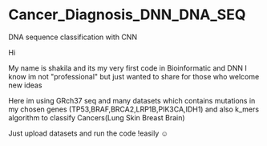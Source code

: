 # Cancer_Diagnosis_DNN_DNA_SEQ
DNA sequence classification with CNN 

Hi 

My name is shakila and its my very first code in Bioinformatic and DNN 
I know im not "professional" but just wanted to share for those who welcome new ideas

Here im using GRch37 seq and many datasets which contains mutations in my chosen genes (TP53,BRAF,BRCA2,LRP1B,PIK3CA,IDH1) and also k_mers algorithm to classify Cancers(Lung Skin Breast Brain)

Just upload datasets and run the code !easily ☺
